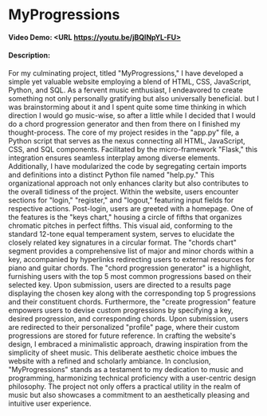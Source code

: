 # MyProgressions
#### Video Demo:  <URL https://youtu.be/jBQlNpYL-FU>
#### Description:
For my culminating project, titled "MyProgressions," I have developed a simple yet valuable website employing a blend of HTML, CSS, JavaScript, Python, and SQL. As a fervent music enthusiast, I endeavored to create something not only personally gratifying but also universally beneficial. but I was brainstorming about it and I spent quite some time thinking in which direction I would go music-wise, so after a little while I decided that I would do a chord progression generator and then from there on I finished my thought-process.
The core of my project resides in the "app.py" file, a Python script that serves as the nexus connecting all HTML, JavaScript, CSS, and SQL components. Facilitated by the micro-framework "Flask," this integration ensures seamless interplay among diverse elements. Additionally, I have modularized the code by segregating certain imports and definitions into a distinct Python file named "help.py." This organizational approach not only enhances clarity but also contributes to the overall tidiness of the project.
Within the website, users encounter sections for "login," "register," and "logout," featuring input fields for respective actions. Post-login, users are greeted with a homepage. One of the features is the "keys chart," housing a circle of fifths that organizes chromatic pitches in perfect fifths. This visual aid, conforming to the standard 12-tone equal temperament system, serves to elucidate the closely related key signatures in a circular format.
The "chords chart" segment provides a comprehensive list of major and minor chords within a key, accompanied by hyperlinks redirecting users to external resources for piano and guitar chords. The "chord progression generator" is a highlight, furnishing users with the top 5 most common progressions based on their selected key. Upon submission, users are directed to a results page displaying the chosen key along with the corresponding top 5 progressions and their constituent chords.
Furthermore, the "create progression" feature empowers users to devise custom progressions by specifying a key, desired progression, and corresponding chords. Upon submission, users are redirected to their personalized "profile" page, where their custom progressions are stored for future reference.
In crafting the website's design, I embraced a minimalistic approach, drawing inspiration from the simplicity of sheet music. This deliberate aesthetic choice imbues the website with a refined and scholarly ambiance.
In conclusion, "MyProgressions" stands as a testament to my dedication to music and programming, harmonizing technical proficiency with a user-centric design philosophy. The project not only offers a practical utility in the realm of music but also showcases a commitment to an aesthetically pleasing and intuitive user experience.

